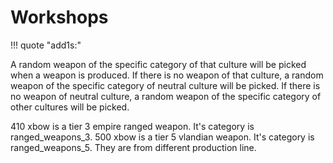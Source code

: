 # Workshops

!!! quote "add1s:"

A random weapon of the specific category of that culture will be picked when a weapon is produced.
If there is no weapon of that culture, a random weapon of the specific category of neutral culture will be picked.
If there is no weapon of neutral culture, a random weapon of the specific category of other cultures will be picked.

410 xbow is a tier 3 empire ranged weapon. It's category is ranged_weapons_3.
500 xbow is a tier 5 vlandian weapon. It's category is ranged_weapons_5.
They are from different production line.

